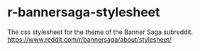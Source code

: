 # r-bannersaga-stylesheet
The css stylesheet for the theme of the Banner Saga subreddit.
https://www.reddit.com/r/bannersaga/about/stylesheet/

